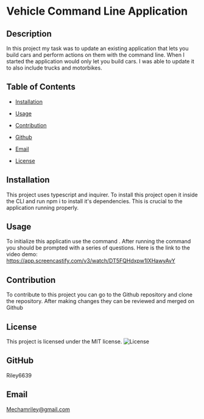 # Vehicle Command Line Application
## Description 
In this project my task was to update an existing application that lets you build cars and perform actions on them with the command line. When I started the application would only let you build cars. I was able to update it to also include trucks and motorbikes. 
## Table of Contents
* [Installation](#installation)
* [Usage](#usage)
* [Contribution](#contribution)
* [Github](#github)
* [Email](#email)

* [License](#license)

## Installation
This project uses typescript and inquirer. To install this project open it inside the CLI and run npm i to install it's dependencies. This is crucial to the application running properly.
## Usage
To initialize this applicatin use the command <npm run start>. After running the command you should be prompted with a series of questions.
Here is the link to the video demo: https://app.screencastify.com/v3/watch/DT5FQHdxpw1IXHawyAvY
## Contribution
To contribute to this project you can go to the Github repository and clone the repository. After making changes they can be reviewed and merged on Github
## License
This project is licensed under the MIT license.
![License](https://img.shields.io/badge/License-MIT-yellow.svg)
## GitHub
Riley6639
## Email
Mechamriley@gmail.com

